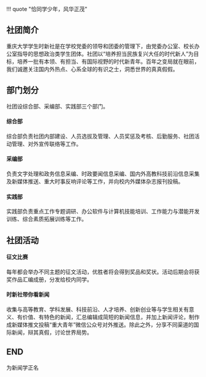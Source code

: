 !!! quote "恰同学少年，风华正茂"

## 社团简介  
重庆大学学生时新社是在学校党委的领导和团委的管理下，由党委办公室、校长办公室指导的思想政治类学生团体。社团以“培养担当民族复兴大任的时代新人”为目标，培养一批有本领、有担当、有国际视野的时代新青年。百年之变局就在眼前，我们诚邀关注国内外热点、心系全球的有识之士，洞悉世界的真真假假。  

## 部门划分  
社团设综合部、采编部、实践部三个部门。  
#### 综合部  
综合部负责社团内部建设、人员选拔及管理、人员奖惩及考核、后勤服务、社团活动管理、对外宣传联络等工作。  
#### 采编部  
负责文字处理和政务信息采编、时政要闻信息采编、国内外高教科技前沿信息采集及新媒体推送、重大时事反响评论等工作，并向校内外媒体杂志报刊投稿。  
#### 实践部  
实践部负责重点工作专题调研、办公软件与计算机技能培训、工作能力与潜能开发训练、综合素质拓展训练等工作。  

## 社团活动  
#### 征文比赛  
每年都会举办不同主题的征文活动，优胜者将会得到奖品和奖状。活动后期会将获奖作品汇编成册，分发给校内同学。  
#### 时新社带你看新闻  
收集与高等教育、学科发展、科技前沿、人才培养、创新创业等与学生相关有意义、有价值、有特色的新闻，汇总编辑成简短的新闻信息，并加上新闻评论，制作成新媒体推文投稿“重大青年”微信公众号对外推送。除此之外，分享不同渠道的国际新闻，辩其真假，讨论世界局势。  

## END  
为新闻学正名  
